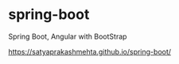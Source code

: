 # spring-boot
Spring Boot, Angular with BootStrap


https://satyaprakashmehta.github.io/spring-boot/
